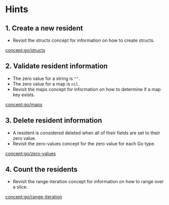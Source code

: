# Hints

## 1. Create a new resident

- Revisit the structs concept for information on how to create structs.

[concept:go/structs]()

## 2. Validate resident information

- The zero value for a string is `""`.
- The zero value for a map is `nil`.
- Revisit the maps concept for information on how to determine if a map key exists.

[concept:go/maps]()

## 3. Delete resident information

- A resident is considered deleted when all of their fields are set to their zero value.
- Revisit the zero-values concept for the zero value for each Go type.

[concept:go/zero-values]()

## 4. Count the residents

- Revisit the range-iteration concept for information on how to range over a slice.

[concept:go/range-iteration]()
